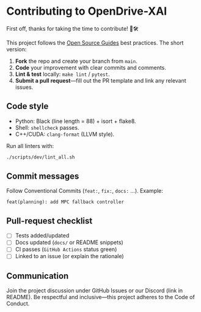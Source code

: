 # Contributing to OpenDrive-XAI

First off, thanks for taking the time to contribute! 🚗🛠️

This project follows the [Open Source Guides](https://opensource.guide/) best practices. The short version:

1. **Fork** the repo and create your branch from `main`.
2. **Code** your improvement with clear commits and comments.
3. **Lint & test** locally: `make lint` / `pytest`.
4. **Submit a pull request**—fill out the PR template and link any relevant issues.

## Code style

* Python: Black (line length = 88) + isort + flake8.
* Shell: `shellcheck` passes.
* C++/CUDA: `clang-format` (LLVM style).

Run all linters with:

```bash
./scripts/dev/lint_all.sh
```

## Commit messages

Follow Conventional Commits (`feat:`, `fix:`, `docs:` …). Example:

```
feat(planning): add MPC fallback controller
```

## Pull-request checklist

- [ ] Tests added/updated
- [ ] Docs updated (`docs/` or README snippets)
- [ ] CI passes (`GitHub Actions` status green)
- [ ] Linked to an issue (or explain the rationale)

## Communication

Join the project discussion under GitHub Issues or our Discord (link in README). Be respectful and inclusive—this project adheres to the Code of Conduct. 